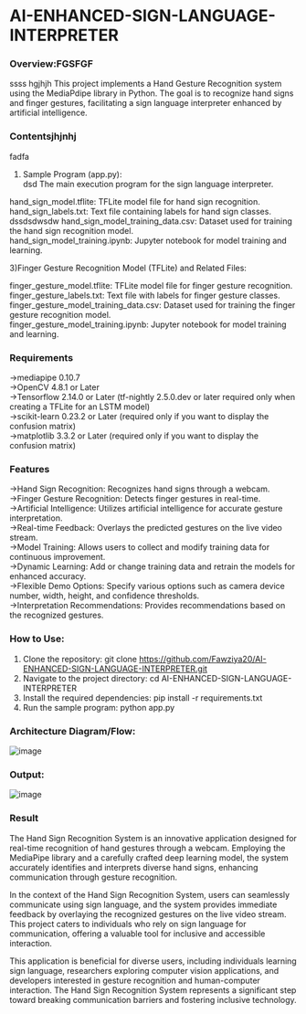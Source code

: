 # AI-ENHANCED-SIGN-LANGUAGE-INTERPRETER

### Overview:FGSFGF
ssss hgjhjh
This project implements a Hand Gesture Recognition system using the MediaPdipe library in Python. The goal is to recognize hand signs and finger gestures, facilitating a sign language interpreter enhanced by artificial intelligence.
### Contentsjhjnhj
fadfa
1) Sample Program (app.py):<br>dsd
The main execution program for the sign language interpreter.


 hand_sign_model.tflite: TFLite model file for hand sign recognition.<br>
 hand_sign_labels.txt: Text file containing labels for hand sign classes.<br>dssdsdwsdw
 hand_sign_model_training_data.csv: Dataset used for training the hand sign recognition model.<br>
 hand_sign_model_training.ipynb: Jupyter notebook for model training and learning.<br>

 3)Finger Gesture Recognition Model (TFLite) and Related Files:

 finger_gesture_model.tflite: TFLite model file for finger gesture recognition.<br>
 finger_gesture_labels.txt: Text file with labels for finger gesture classes.<br>
 finger_gesture_model_training_data.csv: Dataset used for training the finger gesture recognition model.<br>
 finger_gesture_model_training.ipynb: Jupyter notebook for model training and learning.<br>

### Requirements
->mediapipe 0.10.7<br>
->OpenCV 4.8.1 or Later<br>
->Tensorflow 2.14.0 or Later (tf-nightly 2.5.0.dev or later required only when creating a TFLite for an LSTM model)<br>
->scikit-learn 0.23.2 or Later (required only if you want to display the confusion matrix)<br>
->matplotlib 3.3.2 or Later (required only if you want to display the confusion matrix)<br>

### Features
->Hand Sign Recognition: Recognizes hand signs through a webcam.<br>
->Finger Gesture Recognition: Detects finger gestures in real-time.<br>
->Artificial Intelligence: Utilizes artificial intelligence for accurate gesture interpretation.<br>
->Real-time Feedback: Overlays the predicted gestures on the live video stream.<br>
->Model Training: Allows users to collect and modify training data for continuous improvement.<br>
->Dynamic Learning: Add or change training data and retrain the models for enhanced accuracy.<br>
->Flexible Demo Options: Specify various options such as camera device number, width, height, and confidence thresholds.<br>
->Interpretation Recommendations: Provides recommendations based on the recognized gestures.<br>

### How to Use:
1) Clone the repository: git clone https://github.com/Fawziya20/AI-ENHANCED-SIGN-LANGUAGE-INTERPRETER.git<br>
2) Navigate to the project directory: cd AI-ENHANCED-SIGN-LANGUAGE-INTERPRETER<br>
3) Install the required dependencies: pip install -r requirements.txt<br>
4) Run the sample program: python app.py<br>

### Architecture Diagram/Flow:
![image](https://github.com/Fawziya20/AI-ENHANCED-SIGN-LANGUAGE-INTERPRETER/assets/75235022/8cd6f8d2-66c7-4bea-bda9-567714dd83f5)


### Output:
![image](https://github.com/Fawziya20/AI-ENHANCED-SIGN-LANGUAGE-INTERPRETER/assets/75235022/107c9d21-b8f8-4850-a93f-7a21b74b269d)


### Result
The Hand Sign Recognition System is an innovative application designed for real-time recognition of hand gestures through a webcam. Employing the MediaPipe library and a carefully crafted deep learning model, the system accurately identifies and interprets diverse hand signs, enhancing communication through gesture recognition.<br>

In the context of the Hand Sign Recognition System, users can seamlessly communicate using sign language, and the system provides immediate feedback by overlaying the recognized gestures on the live video stream. This project caters to individuals who rely on sign language for communication, offering a valuable tool for inclusive and accessible interaction.<br>

This application is beneficial for diverse users, including individuals learning sign language, researchers exploring computer vision applications, and developers interested in gesture recognition and human-computer interaction. The Hand Sign Recognition System represents a significant step toward breaking communication barriers and fostering inclusive technology.<br>
